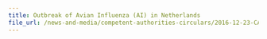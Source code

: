 ```yaml
---
title: Outbreak of Avian Influenza (AI) in Netherlands 
file_url: /news-and-media/competent-authorities-circulars/2016-12-23-CA.pdf
---
```


